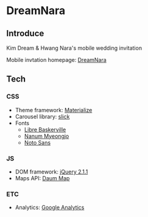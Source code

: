 # DreamNara

## Introduce
Kim Dream &amp; Hwang Nara's mobile wedding invitation

Mobile invtation homepage: [DreamNara](https://hwangnara.github.io/DreamNara/)


## Tech
### CSS
- Theme framework: [Materialize](http://materializecss.com/)
- Carousel library: [slick](http://kenwheeler.github.io/slick/)
- Fonts
  - [Libre Baskerville](fonts.googleapis.com/css?family=Libre+Baskerville)
  - [Nanum Myeongjo](fonts.googleapis.com/earlyaccess/nanummyeongjo.css)
  - [Noto Sans](fonts.googleapis.com/css?family=Noto+Sans)
### JS
- DOM framework: [jQuery 2.1.1](https://jquery.com/)
- Maps API: [Daum Map](http://apis.map.daum.net/)
### ETC
- Analytics: [Google Analytics](https://analytics.google.com) 